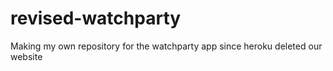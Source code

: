 # revised-watchparty
Making my own repository for the watchparty app since heroku deleted our website
